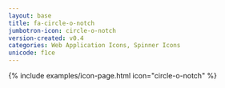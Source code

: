 ```yaml
---
layout: base
title: fa-circle-o-notch
jumbotron-icon: circle-o-notch
version-created: v0.4
categories: Web Application Icons, Spinner Icons
unicode: f1ce
---
```


{% include examples/icon-page.html icon="circle-o-notch" %}
